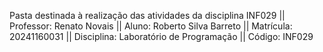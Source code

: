 Pasta destinada à realização das atividades da disciplina INF029
||
Professor: Renato Novais 
||
Aluno: Roberto Silva Barreto 
||
Matrícula: 20241160031 
||
Disciplina: Laboratório de Programação 
||
Código: INF029
